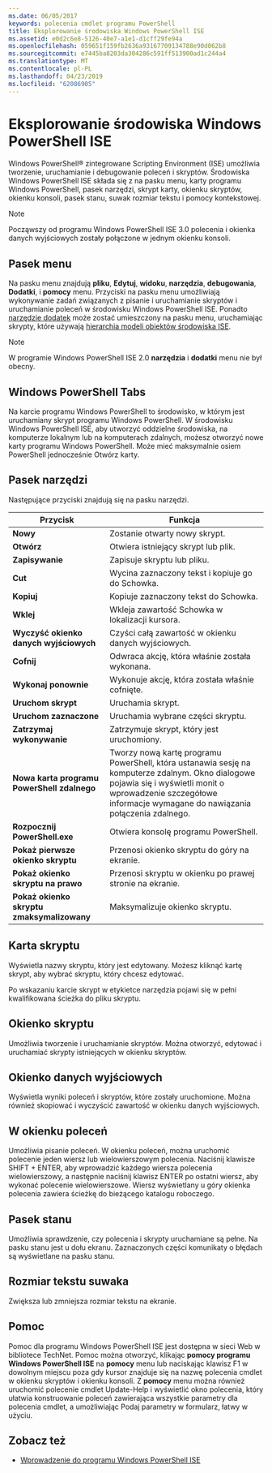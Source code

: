 ```yaml
---
ms.date: 06/05/2017
keywords: polecenia cmdlet programu PowerShell
title: Eksplorowanie środowiska Windows PowerShell ISE
ms.assetid: e0d2c6e8-5126-40e7-a1e1-d1cff29fe94a
ms.openlocfilehash: 059651f159fb2636a93167709134788e90d062b8
ms.sourcegitcommit: e7445ba8203da304286c591ff513900ad1c244a4
ms.translationtype: MT
ms.contentlocale: pl-PL
ms.lasthandoff: 04/23/2019
ms.locfileid: "62086905"
---
```

# <a name="exploring-the-windows-powershell-ise"></a>Eksplorowanie środowiska Windows PowerShell ISE

Windows PowerShell® zintegrowane Scripting Environment (ISE) umożliwia tworzenie, uruchamianie i debugowanie poleceń i skryptów. Środowiska Windows PowerShell ISE składa się z na pasku menu, karty programu Windows PowerShell, pasek narzędzi, skrypt karty, okienku skryptów, okienku konsoli, pasek stanu, suwak rozmiar tekstu i pomocy kontekstowej.

> [!NOTE]
> Począwszy od programu Windows PowerShell ISE 3.0 polecenia i okienka danych wyjściowych zostały połączone w jednym okienku konsoli.

## <a name="menu-bar"></a>Pasek menu

Na pasku menu znajdują **pliku**, **Edytuj**, **widoku**, **narzędzia**, **debugowania**,  **Dodatki**, i **pomocy** menu. Przyciski na pasku menu umożliwiają wykonywanie zadań związanych z pisanie i uruchamianie skryptów i uruchamianie poleceń w środowisku Windows PowerShell ISE. Ponadto [narzędzie dodatek](../../core-powershell/ise/The-ISEAddOnTool-Object.md) może zostać umieszczony na pasku menu, uruchamiając skrypty, które używają [hierarchia modeli obiektów środowiska ISE](../../core-powershell/ise/The-ISE-Object-Model-Hierarchy.md).

> [!NOTE]
> W programie Windows PowerShell ISE 2.0 **narzędzia** i **dodatki** menu nie był obecny.

## <a name="windows-powershell-tabs"></a>Windows PowerShell Tabs

Na karcie programu Windows PowerShell to środowisko, w którym jest uruchamiany skrypt programu Windows PowerShell. W środowisku Windows PowerShell ISE, aby utworzyć oddzielne środowiska, na komputerze lokalnym lub na komputerach zdalnych, możesz otworzyć nowe karty programu Windows PowerShell. Może mieć maksymalnie osiem PowerShell jednocześnie Otwórz karty.

## <a name="toolbar"></a>Pasek narzędzi

Następujące przyciski znajdują się na pasku narzędzi.

|Przycisk|Funkcja|
|----------|------------|
|**Nowy**|Zostanie otwarty nowy skrypt.|
|**Otwórz**|Otwiera istniejący skrypt lub plik.|
|**Zapisywanie**|Zapisuje skryptu lub pliku.|
|**Cut**|Wycina zaznaczony tekst i kopiuje go do Schowka.|
|**Kopiuj**|Kopiuje zaznaczony tekst do Schowka.|
|**Wklej**|Wkleja zawartość Schowka w lokalizacji kursora.|
|**Wyczyść okienko danych wyjściowych**|Czyści całą zawartość w okienku danych wyjściowych.|
|**Cofnij**|Odwraca akcję, która właśnie została wykonana.|
|**Wykonaj ponownie**|Wykonuje akcję, która została właśnie cofnięte.|
|**Uruchom skrypt**|Uruchamia skrypt.|
|**Uruchom zaznaczone**|Uruchamia wybrane części skryptu.|
|**Zatrzymaj wykonywanie**|Zatrzymuje skrypt, który jest uruchomiony.|
|**Nowa karta programu PowerShell zdalnego**|Tworzy nową kartę programu PowerShell, która ustanawia sesję na komputerze zdalnym. Okno dialogowe pojawia się i wyświetli monit o wprowadzenie szczegółowe informacje wymagane do nawiązania połączenia zdalnego.|
|**Rozpocznij PowerShell.exe**|Otwiera konsolę programu PowerShell.|
|**Pokaż pierwsze okienko skryptu**|Przenosi okienko skryptu do góry na ekranie.|
|**Pokaż okienko skryptu na prawo**|Przenosi skryptu w okienku po prawej stronie na ekranie.|
|**Pokaż okienko skryptu zmaksymalizowany**|Maksymalizuje okienko skryptu.|

## <a name="script-tab"></a>Karta skryptu

Wyświetla nazwy skryptu, który jest edytowany. Możesz kliknąć kartę skrypt, aby wybrać skryptu, który chcesz edytować.

Po wskazaniu karcie skrypt w etykietce narzędzia pojawi się w pełni kwalifikowana ścieżka do pliku skryptu.

## <a name="script-pane"></a>Okienko skryptu

Umożliwia tworzenie i uruchamianie skryptów. Można otworzyć, edytować i uruchamiać skrypty istniejących w okienku skryptów.

## <a name="output-pane"></a>Okienko danych wyjściowych

Wyświetla wyniki poleceń i skryptów, które zostały uruchomione. Można również skopiować i wyczyścić zawartość w okienku danych wyjściowych.

## <a name="command-pane"></a>W okienku poleceń

Umożliwia pisanie poleceń. W okienku poleceń, można uruchomić polecenie jeden wiersz lub wielowierszowym polecenia. Naciśnij klawisze SHIFT + ENTER, aby wprowadzić każdego wiersza polecenia wielowierszowy, a następnie naciśnij klawisz ENTER po ostatni wiersz, aby wykonać polecenie wielowierszowe. Wiersz wyświetlany u góry okienka polecenia zawiera ścieżkę do bieżącego katalogu roboczego.

## <a name="status-bar"></a>Pasek stanu

Umożliwia sprawdzenie, czy polecenia i skrypty uruchamiane są pełne. Na pasku stanu jest u dołu ekranu. Zaznaczonych części komunikaty o błędach są wyświetlane na pasku stanu.

## <a name="text-size-slider"></a>Rozmiar tekstu suwaka

Zwiększa lub zmniejsza rozmiar tekstu na ekranie.

## <a name="help"></a>Pomoc

Pomoc dla programu Windows PowerShell ISE jest dostępna w sieci Web w bibliotece TechNet. Pomoc można otworzyć, klikając **pomocy programu Windows PowerShell ISE** na **pomocy** menu lub naciskając klawisz F1 w dowolnym miejscu poza gdy kursor znajduje się na nazwę polecenia cmdlet w okienku skryptów i okienku konsoli. Z **pomocy** menu można również uruchomić polecenie cmdlet Update-Help i wyświetlić okno polecenia, który ułatwia konstruowanie poleceń zawierająca wszystkie parametry dla polecenia cmdlet, a umożliwiając Podaj parametry w formularz, łatwy w użyciu.

## <a name="see-also"></a>Zobacz też

- [Wprowadzenie do programu Windows PowerShell ISE](../../core-powershell/ise/Introducing-the-Windows-PowerShell-ISE.md)